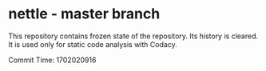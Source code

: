 # nettle - master branch

This repository contains frozen state of the repository.
Its history is cleared. It is used only for static code
analysis with Codacy.

Commit Time: 1702020916